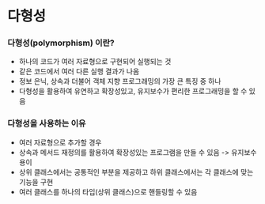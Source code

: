 # 다형성

### 다형성(polymorphism) 이란?
* 하나의 코드가 여러 자료형으로 구현되어 실행되는 것
* 같은 코드에서 여러 다른 실행 결과가 나옴
* 정보 은닉, 상속과 더불어 객체 지향 프로그래밍의 가장 큰 특징 중 하나
* 다형성을 활용하여 유연하고 확장성있고, 유지보수가 편리한 프로그래밍을 할 수 있음

### 다형성을 사용하는 이유
* 여러 자료형으로 추가할 경우
* 상속과 메서드 재정의를 활용하여 확장성있는 프로그램을 만들 수 있음 -> 유지보수 용이
* 상위 클래스에서는 공통적인 부분을 제공하고 하위 클래스에서는 각 클래스에 맞는 기능을 구현
* 여러 클래스를 하나의 타입(상위 클래스)으로 핸들링할 수 있음